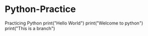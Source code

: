 # Python-Practice
Practicing Python
print("Hello World")
print("Welcome to python")
print("This is a branch")
